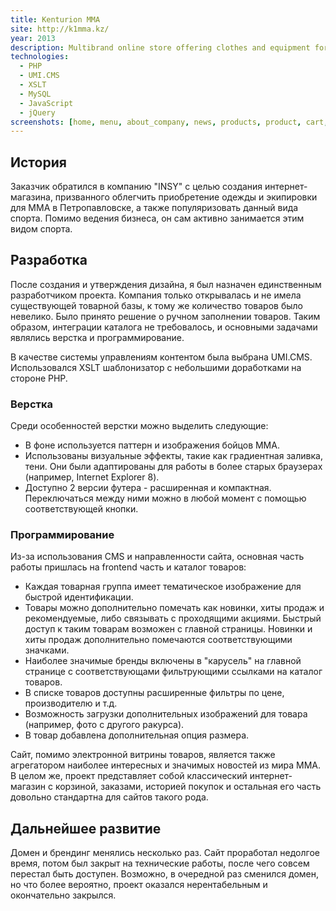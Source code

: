 ```yaml
---
title: Kenturion MMA
site: http://k1mma.kz/
year: 2013
description: Multibrand online store offering clothes and equipment for MMA. Has 2 offices in Petropavl and Astana.
technologies:
  - PHP
  - UMI.CMS
  - XSLT
  - MySQL
  - JavaScript
  - jQuery
screenshots: [home, menu, about_company, news, products, product, cart, order, contacts]
---
```


## История

Заказчик обратился в компанию "INSY" с целью создания интернет-магазина, призванного облегчить приобретение одежды и 
экипировки для MMA в Петропавловске, а также популяризовать данный вида спорта. Помимо ведения бизнеса, он сам активно
занимается этим видом спорта.

## Разработка

После создания и утверждения дизайна, я был назначен единственным разработчиком проекта. Компания только открывалась и 
не имела существующей товарной базы, к тому же количество товаров было невелико. Было принято решение о ручном 
заполнении товаров. Таким образом, интеграции каталога не требовалось, и основными задачами являлись верстка и 
программирование.
 
В качестве системы управлениям контентом была выбрана UMI.CMS. Использовался XSLT шаблонизатор с небольшими доработками
на стороне PHP.

### Верстка

Среди особенностей верстки можно выделить следующие:

- В фоне используется паттерн и изображения бойцов MMA. 
- Использованы визуальные эффекты, такие как градиентная заливка, тени. Они были адаптированы для работы в более старых 
браузерах (например, Internet Explorer 8).
- Доступно 2 версии футера - расширенная и компактная. Переключаться между ними можно в любой момент с помощью
соответствующей кнопки.

### Программирование

Из-за использования CMS и направленности сайта, основная часть работы пришлась на frontend часть и каталог товаров:

- Каждая товарная группа имеет тематическое изображение для быстрой идентификации.
- Товары можно дополнительно помечать как новинки, хиты продаж и рекомендуемые, либо связывать с проходящими акциями. 
Быстрый доступ к таким товарам возможен с главной страницы. Новинки и хиты продаж дополнительно помечаются 
соответствующими значками.
- Наиболее значимые бренды включены в "карусель" на главной странице с соответствующами фильтрующими ссылками на каталог
товаров.
- В списке товаров доступны расширенные фильтры по цене, производителю и т.д.
- Возможность загрузки дополнительных изображений для товара (например, фото с другого ракурса).
- В товар добавлена дополнительная опция размера.

Сайт, помимо электронной витрины товаров, является также агрегатором наиболее интересных и значимых новостей из мира
MMA. В целом же, проект представляет собой классический интернет-магазин с корзиной, заказами, историей покупок и 
остальная его часть довольно стандартна для сайтов такого рода.

## Дальнейшее развитие

Домен и брендинг менялись несколько раз. Сайт проработал недолгое время, потом был закрыт на технические работы, после 
чего совсем перестал быть доступен. Возможно, в очередной раз сменился домен, но что более вероятно, проект оказался 
нерентабельным и окончательно закрылся.
